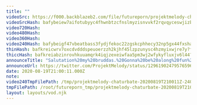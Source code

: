 ```yaml
---
title: ""
videoSrc: https://f000.backblazeb2.com/file/futureporn/projektmelody-chaturbate-20200819T210011Z.mp4
videoSrcHash: bafybeiew7aifotubyyc4fhwnbtzcfnslmyzisnvvkf2rqvqyceswjizbe4?filename=projektmelody-chaturbate-2020-08-19.mp4
video720Hash: 
video480Hash: 
video360Hash: 
video240Hash: bafybeigf47vbeatbass3fydjfekoc22zgskcphhecy32np5gx44fxshayi?filename=projektmelody-chaturbate-20200819T210011Z-240p.mp4
thinHash: bafkreicwrv7oxcdvdddspeuoerzzh2kjhf45lzpzunysc4hzmyixwjre7y?filename=20200819T210011Z_thin.jpg
thiccHash: bafkreiabzinrovhkuuamqrk4iqjzexeiwfaa5pm3wj2wfykyfluxjv6l44?filename=20200819T210011Z_thicc.jpg
announceTitle: "Salutation%20my%20bruddas.%20Gonna%20be%20along%20fun%20day%2C%20starting%20with%20CB%21%21%20%20I%27m%20live%3A"
announceUrl: https://twitter.com/ProjektMelody/status/1296190247957659649
date: 2020-08-19T21:00:11.000Z
note: 
video240TmpFilePath: /tmp/projektmelody-chaturbate-20200819T210011Z-240p.mp4
tmpFilePath: /root/futureporn_tmp/projektmelody-chaturbate-20200819T210011Z.mp4
layout: layouts/vod.njk
---
```

